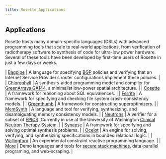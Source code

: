 ```yaml
---
title: Rosette Applications
---
```


## Applications  

Rosette hosts many domain-specific languages (DSLs) with advanced
programming tools that scale to real-world applications, from
verification of radiotherapy software to synthesis of code for
ultra-low power hardware. Several of these tools have been developed by
first-time users of Rosette in just a few days or weeks.

| [Bagpipe][Bagpipe] | A language for specifying [BGP][BGP] policies and verifying that an Internet Service Provider’s router configurations implement these policies. |
| [Chlorophyll][Chlorophyll] |  A synthesis-aided programming model and compiler for [GreenArrays GA144][GA144], a minimalist low-power spatial architecture. |
| [Cosette][Cosette] |  A framework for reasoning about SQL equivalences. |
| [Ferrite][Ferrite] | A framework for specifying and checking file system crash-consistency models. |
| [Greenthumb][Greenthumb] | A framework for constructing superoptimizers. |
| [MemSynth][MemSynth] | A language and tool for verifying, synthesizing, and disambiguating memory consistency models. |
| [Neutrons][Neutrons] |  A verifier for a subset of [EPICS][EPICS].  Currently in use at the University of Washington [Clinical Neutron Therapy System][CNTS]. |
| [Synapse][Synapse] |  A framework for specifying and solving optimal synthesis problems. |
| [Ocelot][Ocelot] | An engine for solving, verifying, and synthesizing specifications in bounded relational logic. |
| [Wallingford][Wallingford] | An experimental constraint reactive programming language. | 
| [More][More] |  Demo languages and tools for [secure stack machines][SSM], data-parallel programing, and web-scraping.  | 


[Bagpipe]: http://www.konne.me/bagpipe/
[BGP]: https://en.wikipedia.org/wiki/Border_Gateway_Protocol
[Chlorophyll]: http://pl.eecs.berkeley.edu/projects/chlorophyll/
[GA144]: http://www.greenarraychips.com/
[Cosette]: http://cosette.cs.washington.edu/
[Ferrite]: http://sandcat.cs.washington.edu/ferrite/
[Greenthumb]: http://pl.eecs.berkeley.edu/projects/greenthumb/
[MemSynth]: http://memsynth.uwplse.org
[Neutrons]: http://neutrons.uwplse.org
[Ocelot]: https://jamesbornholt.github.io/ocelot/
[EPICS]: http://www.aps.anl.gov/epics/
[CNTS]: https://staff.washington.edu/jon/cnts/
[Synapse]: http://synapse.uwplse.org
[Wallingford]: https://github.com/cdglabs/wallingford
[More]: https://github.com/emina/rosette/tree/master/sdsl
[SSM]: http://dl.acm.org/citation.cfm?id=2544174.2500574
